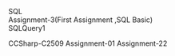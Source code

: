 SQL <br/>
Assignment-3(First Assignment ,SQL Basic)</br>
SQLQuery1

CCSharp-C2509
      Assignment-01
      Assignment-22
